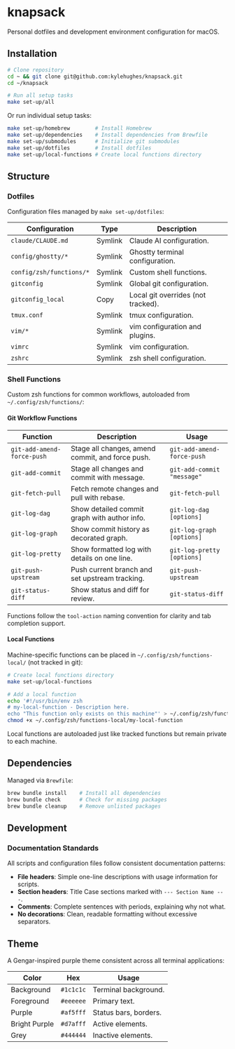 # knapsack

Personal dotfiles and development environment configuration for macOS.

## Installation

```sh
# Clone repository
cd ~ && git clone git@github.com:kylehughes/knapsack.git
cd ~/knapsack

# Run all setup tasks
make set-up/all
```

Or run individual setup tasks:

```sh
make set-up/homebrew        # Install Homebrew
make set-up/dependencies    # Install dependencies from Brewfile
make set-up/submodules      # Initialize git submodules
make set-up/dotfiles        # Install dotfiles
make set-up/local-functions # Create local functions directory
```

## Structure

### Dotfiles

Configuration files managed by `make set-up/dotfiles`:

| Configuration | Type | Description |
| --- | --- | --- |
| `claude/CLAUDE.md` | Symlink | Claude AI configuration. |
| `config/ghostty/*` | Symlink | Ghostty terminal configuration. |
| `config/zsh/functions/*` | Symlink | Custom shell functions. |
| `gitconfig` | Symlink | Global git configuration. |
| `gitconfig_local` | Copy | Local git overrides (not tracked). |
| `tmux.conf` | Symlink | tmux configuration. |
| `vim/*` | Symlink | vim configuration and plugins. |
| `vimrc` | Symlink | vim configuration. |
| `zshrc` | Symlink | zsh shell configuration. |

### Shell Functions

Custom zsh functions for common workflows, autoloaded from `~/.config/zsh/functions/`:

#### Git Workflow Functions

| Function | Description | Usage |
| --- | --- | --- |
| `git-add-amend-force-push` | Stage all changes, amend commit, and force push. | `git-add-amend-force-push` |
| `git-add-commit` | Stage all changes and commit with message. | `git-add-commit "message"` |
| `git-fetch-pull` | Fetch remote changes and pull with rebase. | `git-fetch-pull` |
| `git-log-dag` | Show detailed commit graph with author info. | `git-log-dag [options]` |
| `git-log-graph` | Show commit history as decorated graph. | `git-log-graph [options]` |
| `git-log-pretty` | Show formatted log with details on one line. | `git-log-pretty [options]` |
| `git-push-upstream` | Push current branch and set upstream tracking. | `git-push-upstream` |
| `git-status-diff` | Show status and diff for review. | `git-status-diff` |

Functions follow the `tool-action` naming convention for clarity and tab completion support.

#### Local Functions

Machine-specific functions can be placed in `~/.config/zsh/functions-local/` (not tracked in git):

```sh
# Create local functions directory
make set-up/local-functions

# Add a local function
echo '#!/usr/bin/env zsh
# my-local-function - Description here.
echo "This function only exists on this machine"' > ~/.config/zsh/functions-local/my-local-function
chmod +x ~/.config/zsh/functions-local/my-local-function
```

Local functions are autoloaded just like tracked functions but remain private to each machine.

## Dependencies

Managed via `Brewfile`:

```sh
brew bundle install    # Install all dependencies
brew bundle check      # Check for missing packages
brew bundle cleanup    # Remove unlisted packages
```

## Development

### Documentation Standards

All scripts and configuration files follow consistent documentation patterns:

- **File headers**: Simple one-line descriptions with usage information for scripts.
- **Section headers**: Title Case sections marked with `--- Section Name ---`.
- **Comments**: Complete sentences with periods, explaining why not what.
- **No decorations**: Clean, readable formatting without excessive separators.

## Theme

A Gengar-inspired purple theme consistent across all terminal applications:

| Color | Hex | Usage |
| --- | --- | --- |
| Background | `#1c1c1c` | Terminal background. |
| Foreground | `#eeeeee` | Primary text. |
| Purple | `#af5fff` | Status bars, borders. |
| Bright Purple | `#d7afff` | Active elements. |
| Grey | `#444444` | Inactive elements. |